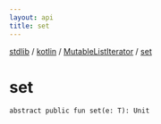 ```yaml
---
layout: api
title: set
---
```

[stdlib](../../index.html) / [kotlin](../index.html) / [MutableListIterator](index.html) / [set](set.html)

# set

```
abstract public fun set(e: T): Unit
```

